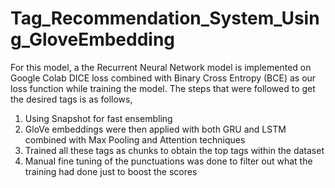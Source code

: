 # Tag_Recommendation_System_Using_GloveEmbedding

For this model, a the Recurrent Neural Network model is implemented on Google Colab
DICE loss combined with Binary Cross Entropy (BCE) as our loss function while training the model. The steps that were followed to get the desired tags is as follows,
1. Using Snapshot for fast ensembling
2. GloVe embeddings were then applied with both GRU and LSTM combined with Max Pooling and Attention techniques
3. Trained all these tags as chunks to obtain the top tags within the dataset
4. Manual fine tuning of the punctuations was done to filter out what the training had done just to boost the scores
